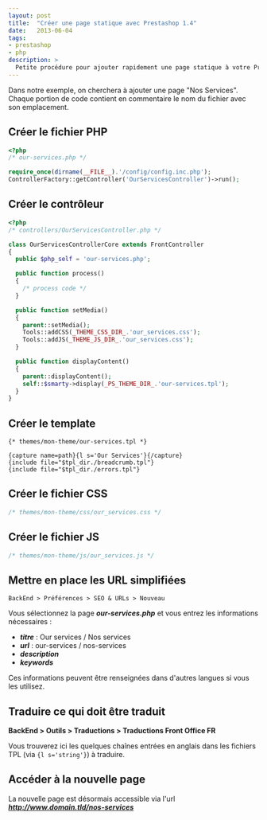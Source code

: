 ```yaml
---
layout: post
title:  "Créer une page statique avec Prestashop 1.4"
date:   2013-06-04
tags:
- prestashop
- php
description: >
  Petite procédure pour ajouter rapidement une page statique à votre Prestashop.
---
```


Dans notre exemple, on cherchera à ajouter une page "Nos Services". Chaque portion de code contient en commentaire le nom du fichier avec son emplacement.

## Créer le fichier PHP

```php
<?php
/* our-services.php */

require_once(dirname(__FILE__).'/config/config.inc.php');
ControllerFactory::getController('OurServicesController')->run();
```

## Créer le contrôleur

```php
<?php
/* controllers/OurServicesController.php */

class OurServicesControllerCore extends FrontController
{
  public $php_self = 'our-services.php';

  public function process()
  {
    /* process code */
  }

  public function setMedia()
  {
    parent::setMedia();
    Tools::addCSS(_THEME_CSS_DIR_.'our_services.css');
    Tools::addJS(_THEME_JS_DIR_.'our_services.css');
  }

  public function displayContent()
  {
    parent::displayContent();
    self::$smarty->display(_PS_THEME_DIR_.'our-services.tpl');
  }
}
```

## Créer le template

```smarty
{* themes/mon-theme/our-services.tpl *}

{capture name=path}{l s='Our Services'}{/capture}
{include file="$tpl_dir./breadcrumb.tpl"}
{include file="$tpl_dir./errors.tpl"}
```

## Créer le fichier CSS

```css
/* themes/mon-theme/css/our_services.css */
```

## Créer le fichier JS

```js
/* themes/mon-theme/js/our_services.js */
```

## Mettre en place les URL simplifiées

`BackEnd > Préférences > SEO & URLs > Nouveau`

Vous sélectionnez la page ***our-services.php*** et vous entrez les informations nécessaires :

* ***titre*** : Our services / Nos services
* ***url*** : our-services / nos-services
* ***description***
* ***keywords***

Ces informations peuvent être renseignées dans d'autres langues si vous les utilisez.

## Traduire ce qui doit être traduit

**BackEnd > Outils > Traductions > Traductions Front Office FR**

Vous trouverez ici les quelques chaînes entrées en anglais dans les fichiers TPL (via `{l s='string'}`) à traduire.

## Accéder à la nouvelle page

La nouvelle page est désormais accessible via l'url ***http://www.domain.tld/nos-services***

